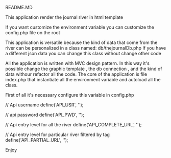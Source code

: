 README.MD

This application render the journal river in html template

If you want customize the environment variable you can customize the config.php file on the root

This application is versatile because the kind of data that come from the river can be personalized in 
a class named: db/thejournalDb.php
If you have a different json data you can change this class without change other code

All the application is written with MVC design pattern.
In this way it's possible change the graphic template , the db connection , and the kind of data withour refactor all the code.
The core of the application is file index.php that instantiate all the environment variable and autoload all the class.

First of all it's necessary configure this variable in config.php

// Api username
define('API_USR', '');

// api password
define('API_PWD', '');

// Api entry level for all the river
define('API_COMPLETE_URL', '');

// Api entry level for particular river filtered by tag
define('API_PARTIAL_URL', '');

Enjoy